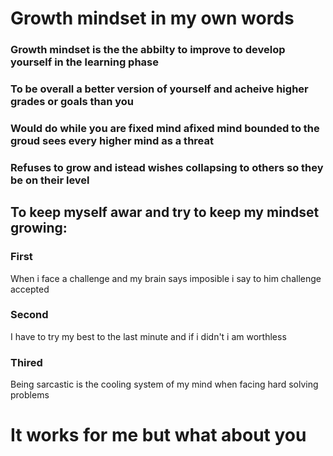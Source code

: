 # Growth mindset in my own words 
### Growth mindset is the the abbilty to improve to develop yourself in the learning phase
### To be overall a better version of yourself and acheive higher grades or goals than you
### Would do while you are fixed mind afixed mind bounded to the groud sees every higher mind as a threat
### Refuses to grow and istead wishes collapsing to others so they be on their level




## To keep myself awar and try to keep my mindset growing:  

### First 
When i face a challenge and my brain says imposible i say to him challenge accepted

### Second 
I have to try my best to the last minute and if i didn't i am worthless

### Thired 
Being sarcastic is the cooling system of my mind when facing hard solving problems

# It works for me but what about you
